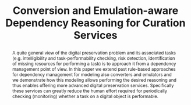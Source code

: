 ---
abstract: A quite general view of the digital preservation problem and its associated
  tasks (e.g. intelligibility and task-performability checking, risk detection, identification
  of missing resources for performing a task) is to approach it from a dependency
  management point of view. In this paper we extend past rule-based approaches for
  dependency management for modeling also converters and emulators and we demonstrate
  how this modeling allows performing the desired reasoning and thus enables offering
  more advanced digital preservation services. Specifically these services can greatly
  reduce the human effort required for periodically checking (monitoring) whether
  a task on a digital object is performable.
creators:
- Tzitzikas, Yannis
- Marketakis, Yannis
- Kargakis, Yannis
date: null
document_url: https://services.phaidra.univie.ac.at/api/object/o:293679/download
grand_parent: iPRES
institutions: []
keywords:
- ischool
- toronto
- canada
- conversion
- emulation
- modeling
- digital preservation
landing_page_url: https://phaidra.univie.ac.at/o:293679
language: eng
layout: publication
license: CC BY-NC-SA 3.0 AT
notes_url: null
parent: iPRES 2012
presentation_url: null
publication_type: paper
size: 738194
source_name: iPRES
title: Conversion and Emulation-aware Dependency Reasoning for Curation Services
year: 2012
---